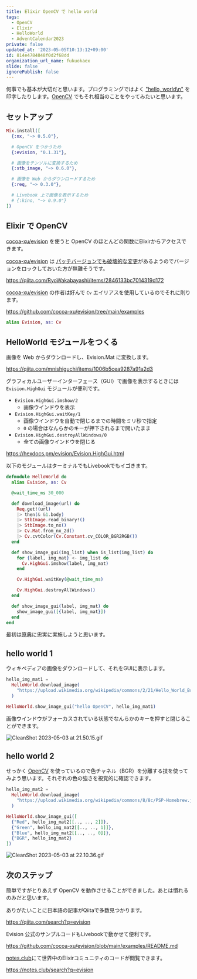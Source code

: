 ```yaml
---
title: Elixir OpenCV で hello world
tags:
  - OpenCV
  - Elixir
  - HelloWorld
  - AdventCalendar2023
private: false
updated_at: '2023-05-05T10:13:12+09:00'
id: 814e4784848f0d2f68dd
organization_url_name: fukuokaex
slide: false
ignorePublish: false
---
```

何事でも基本が大切だと思います。プログラミングではよく ["hello, world\n"] を印字したりします。[OpenCV] でもそれ相当のことをやってみたいと思います。

[OpenCV]: https://ja.wikipedia.org/wiki/OpenCV
[elixir-image/image]: https://github.com/elixir-image/image
[elixir-nx/stb_image]: https://github.com/elixir-nx/stb_image
[cocoa-xu/evision]: https://github.com/cocoa-xu/evision

["hello, world\n"]: https://ja.wikipedia.org/wiki/Hello_world

## セットアップ

```elixir
Mix.install([
  {:nx, "~> 0.5.0"},

  # OpenCV をつかうため
  {:evision, "0.1.31"},

  # 画像をテンソルに変換するため
  {:stb_image, "~> 0.6.0"},

  # 画像を Web からダウンロードするため
  {:req, "~> 0.3.0"},

  # Livebook 上で画像を表示するため
  # {:kino, "~> 0.9.0"}
])
```

## Elixir で OpenCV

[cocoa-xu/evision] を使うと OpenCV のほとんどの関数にElixirからアクセスできます。

[cocoa-xu/evision] は [パッチバージョンでも破壊的な変更](https://github.com/cocoa-xu/evision/blob/main/CHANGELOG.md)があるようのでバージョンをロックしておいた方が無難そうです。

https://qiita.com/RyoWakabayashi/items/2846133bc7014319d172

[cocoa-xu/evision] の作者は好んで `Cv` エイリアスを使用しているのでそれに則ります。

https://github.com/cocoa-xu/evision/tree/main/examples

```elixir
alias Evision, as: Cv
```

## HelloWorld モジュールをつくる

画像を Web からダウンロードし、Evision.Mat に変換します。

https://qiita.com/mnishiguchi/items/1006b5cea9287a91a2d3

グラフィカルユーザーインターフェース（GUI）で画像を表示するときには `Evision.HighGui` モジュールが便利です。

- `Evision.HighGui.imshow/2`
  - 画像ウインドウを表示 
- `Evision.HighGui.waitKey/1`
  - 画像ウインドウを自動で閉じるまでの時間をミリ秒で指定
  - `0` の場合はなんらかのキーが押下されるまで開いたまま
- `Evision.HighGui.destroyAllWindows/0`
  - 全ての画像ウインドウを閉じる

https://hexdocs.pm/evision/Evision.HighGui.html

以下のモジュールはターミナルでもLivebookでもイゴきます。

```elixir
defmodule HelloWorld do
  alias Evision, as: Cv

  @wait_time_ms 30_000

  def download_image(url) do
    Req.get!(url)
    |> then(& &1.body)
    |> StbImage.read_binary!()
    |> StbImage.to_nx()
    |> Cv.Mat.from_nx_2d()
    |> Cv.cvtColor(Cv.Constant.cv_COLOR_BGR2RGB())
  end

  def show_image_gui(img_list) when is_list(img_list) do
    for {label, img_mat} <- img_list do
      Cv.HighGui.imshow(label, img_mat)
    end

    Cv.HighGui.waitKey(@wait_time_ms)

    Cv.HighGui.destroyAllWindows()
  end

  def show_image_gui(label, img_mat) do
    show_image_gui([{label, img_mat}])
  end
end
```

最初は[原典](https://upload.wikimedia.org/wikipedia/commons/2/21/Hello_World_Brian_Kernighan_1978.jpg)に忠実に実施しようと思います。

## hello world 1

ウィキペディアの画像をダウンロードして、それをGUIに表示します。

```elixir
hello_img_mat1 =
  HelloWorld.download_image(
    "https://upload.wikimedia.org/wikipedia/commons/2/21/Hello_World_Brian_Kernighan_1978.jpg"
  )

HelloWorld.show_image_gui("hello OpenCV", hello_img_mat1)
```

画像ウインドウがフォーカスされている状態でなんらかのキーを押すと閉じることができます。

![CleanShot 2023-05-03 at 21.50.15.gif](https://qiita-image-store.s3.ap-northeast-1.amazonaws.com/0/82804/92eca96f-68e3-5ea5-ef07-22c9b65f4286.gif)

## hello world 2

せっかく [OpenCV] を使っているので色チャネル（BGR）を分離する技を使ってみよう思います。それぞれの色の強さを視覚的に確認できます。

```elixir
hello_img_mat2 =
  HelloWorld.download_image(
    "https://upload.wikimedia.org/wikipedia/commons/8/8c/PSP-Homebrew.jpeg"
  )

HelloWorld.show_image_gui([
  {"Red", hello_img_mat2[[.., .., 2]]},
  {"Green", hello_img_mat2[[.., .., 1]]},
  {"Blue", hello_img_mat2[[.., .., 0]]},
  {"BGR", hello_img_mat2}
])
```

![CleanShot 2023-05-03 at 22.10.36.gif](https://qiita-image-store.s3.ap-northeast-1.amazonaws.com/0/82804/d90b0abb-660b-3c0c-1d42-6900f5a273ca.gif)

## 次のステップ

簡単ですがとりあえず OpenCV を動作させることができました。あとは慣れるのみだと思います。

ありがたいことに日本語の記事がQiitaで多数見つかります。

https://qiita.com/search?q=evision

Evision 公式のサンプルコードもLivebookで動かせて便利です。

https://github.com/cocoa-xu/evision/blob/main/examples/README.md

[notes.club](https://notes.club/search?q=evision)にて世界中のElixirコミュニティのコードが閲覧できます。

https://notes.club/search?q=evision




